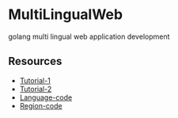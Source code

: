 # MultiLingualWeb
golang multi lingual web application development


## Resources
* [Tutorial-1](https://www.alexedwards.net/blog/i18n-managing-translations)
* [Tutorial-2](https://phrase.com/blog/posts/internationalization-i18n-go)
* [Language-code](https://en.wikipedia.org/wiki/List_of_ISO_639-1_codes)
* [Region-code](https://en.wikipedia.org/wiki/ISO_3166-1_alpha-2)
